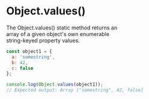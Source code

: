 # Object.values()

The Object.values() static method returns an  
array of a given object's own enumerable  
string-keyed property values.  
```javascript
const object1 = {
  a: 'somestring',
  b: 42,
  c: false
};

console.log(Object.values(object1));
// Expected output: Array ["somestring", 42, false]
```
